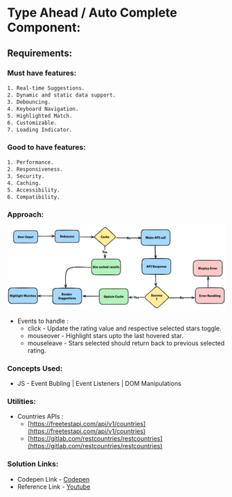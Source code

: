 # Type Ahead / Auto Complete Component:

## Requirements:
### Must have features:
    1. Real-time Suggestions.
    2. Dynamic and static data support.
    3. Debouncing.
    4. Keyboard Navigation.
    5. Highlighted Match.
    6. Customizable.
    7. Loading Indicator.

### Good to have features:
    1. Performance.
    2. Responsiveness.
    3. Security.
    4. Caching.
    5. Accessibility.
    6. Compatibility.

### Approach:
![alt text](image-1.png)
- Events to handle :
    - click - Update the rating value and respective selected stars toggle.
    - mouseover - Highlight stars upto the last hovered star.
    - mouseleave - Stars selected should return back to previous selected rating.

### Concepts Used:
- JS - Event Bubling | Event Listeners | DOM Manipulations

### Utilities:
- Countries APIs :
    - [https://freetestapi.com/api/v1/countries](https://freetestapi.com/api/v1/countries)
    - [https://gitlab.com/restcountries/restcountries](https://gitlab.com/restcountries/restcountries)

### Solution Links:
- Codepen Link - [Codepen](https://codepen.io/dsantoshkumarit/pen/GRbQRwe)
- Reference Link - [Youtube](https://www.youtube.com/watch?v=6YrkXWFgiV8&t=30s)